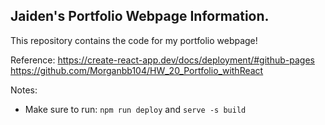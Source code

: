 ## Jaiden's Portfolio Webpage Information.

This repository contains the code for my portfolio webpage!

Reference:
https://create-react-app.dev/docs/deployment/#github-pages
https://github.com/Morganbb104/HW_20_Portfolio_withReact

Notes:
- Make sure to run: ```npm run deploy``` and ```serve -s build```
